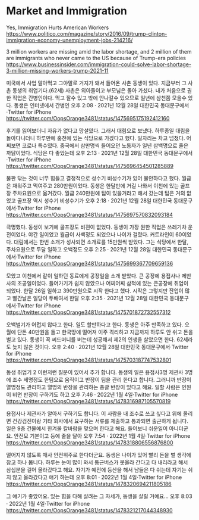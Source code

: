 # Market and Immigration

Yes, Immigration Hurts American Workers https://www.politico.com/magazine/story/2016/09/trump-clinton-immigration-economy-unemployment-jobs-214216/


3 million workers are missing amid the labor shortage, and 2 million of them are immigrants who never came to the US because of Trump-era policies https://www.businessinsider.com/immigration-could-solve-labor-shortage-3-million-missing-workers-trump-2021-11 


미국에서 사업 말아먹고 그야말로 거지가 돼서 들어온 사촌 동생이 있다. 
지금부터 그 사촌 동생의 취업기다.(62세) 사촌은 외아들이고 부모님은 돌아 가셨다. 내가 처음으로 권한 직업은 간병인이다. 먹고 잘수 있고 밖에 안나갈수 있으므로 일년에 삼천쯤 모을수 있다. 동생은 인터넷에서 간병인
오후 2:08 · 2021년 12월 28일 대한민국 동대문구에서·Twitter for iPhone
https://twitter.com/OopsOrange3481/status/1475695175192412160 

후기를 읽어보더니 자유가 없다고 망설였다. 그래서 대림으로 보냈다.
하루종일 대림을 돌아다니더니 하루만에 홍천에 있는 식당으로 가겠다고 했다. 일자리는 차고 넘쳤다. 어찌보면 코로나 특수였다. 중국에서 삼만명씩 들어오던 노동자가 일년 삼백명으로 줄은 까닭이었다. 식당은 다 좋았는데
오후 2:13 · 2021년 12월 28일 대한민국 동대문구에서·Twitter for iPhone
https://twitter.com/OopsOrange3481/status/1475696454501285889 

불판 닦는 것이 너무 힘들고 결정적으로 성수기 비성수기가 있어 불안하다고 했다. 월급은 재워주고 먹여주고 280만원이었다. 동생은 한달만에 거길 나와서 이천에 있는 골프장 주차요원으로 옮겨갔다. 월급 240만원에 팁이 있을거라고 해서 갔는데 팁은 거의 없었고 골프장 역시 성수기 비성수기가
오후 2:18 · 2021년 12월 28일 대한민국 동대문구에서·Twitter for iPhone
https://twitter.com/OopsOrange3481/status/1475697570832093184 

극명했다. 동생이 보기에 골프장도 비젼이 없었다. 동생이 가장 원한 직업은 쓰레기차 운전이었다. 야간 일이었고 월급이 사백정도 되었으나 나이가 걸렸다. 커트라인이 60이었다. 대림에서는 한번 소개가 성사되면 소개료를 15만원씩 받았다. 그는 식당에서 한달, 주차요원으로 두달 일하고 오백정도
오후 2:25 · 2021년 12월 28일 대한민국 동대문구에서·Twitter for iPhone
https://twitter.com/OopsOrange3481/status/1475699367709659136 

모았고 이천에서 같이 일하던 동료에게 공장일을 소개 받았다.
큰 공장에 용접사나 제반사의 조공일이었다. 들어가기가 쉽지 않았으나 어찌어찌 삼척에 있는 큰공장에 취업이 되었다. 한달 26일 일하고 390만원으로 시작 한다고 했다. 시작은 그렇지만 잔업이 많고 빨간날은 일당이 두배여서 한달
오후 2:35 · 2021년 12월 28일 대한민국 동대문구에서·Twitter for iPhone
https://twitter.com/OopsOrange3481/status/1475701872732557312 

오백벌기가 어렵지 않다고 한다.
일도 할만하다고 한다.
동생은 아주 만족하고 있다.
오월에 단돈 40만원을 들고 한국땅에 떨어져 이주 격리하고 지금까지 하루도 안 쉬고 돈을 벌고 있다.
동생이 꼭 씨드머니를 버는데 성공해서 제2의 인생을 살았으면 한다.
62세라도 늦지 않은 것이다.
오후 2:40 · 2021년 12월 28일 대한민국 동대문구에서·Twitter for iPhone
https://twitter.com/OopsOrange3481/status/1475703187747532801 

동생 취업기 2
이런저런 질문이 있어서 추가 합니다.
동생의 일은 용접사3명 제관사 3명에 조수 세명정도 한팀으로 움직이고 반장이 팀을 관리 한다고 합니다.
그러니까 반장이 열명정도 관리하고
열명의 반장을 관리하는 총괄 반장이 있다고 해요.
일할 사람은 인원이 비면 반장이 구하기도 하고
오후 7:46 · 2022년 1월 4일·Twitter for iPhone
https://twitter.com/OopsOrange3481/status/1478316987105570819

용접사나 제관사가 알아서 구하기도 합니다.
이 사람을 내 조수로 쓰고 싶다고 위에 올리면 건강검진이랑 기타 회사에서 요구하는 서류를 제출하고 통과되면 출근하게 됩니다.
일은 9층 건물에서 한겨울 칼바람을 맞으며 한다고 해요.
들어보니 쉬운일이 아니더군요.
안전모 기본이고 등에 줄을 달아
오후 7:54 · 2022년 1월 4일·Twitter for iPhone
https://twitter.com/OopsOrange3481/status/1478318806556876800

떨어지지 않도록 매사 안전위주로 한다더군요. 동생은 나이가 있어 빨리 돈을 벌 생각에 참고 하나 봅니다.
하루는 눈이 많이 와서 통근버스가 못올라 간다고 다 내리라고 해서 삼십분을 걸어 올라갔다고 해요. 자기가 예전에 등산을 해서 남들은 다 쉬는데 자기는 쉬지 않고 올라갔다고 얘기 하는데
오후 8:01 · 2022년 1월 4일·Twitter for iPhone
https://twitter.com/OopsOrange3481/status/1478320694211805186

그 얘기가 좋았어요.
있는 힘을 다해 살려는 그 자세가, 
동생을 살릴 거예요…
오후 8:03 · 2022년 1월 4일·Twitter for iPhone
https://twitter.com/OopsOrange3481/status/1478321217044348930

